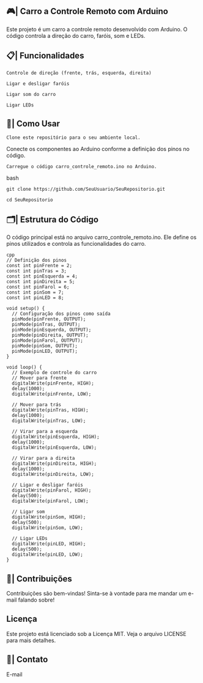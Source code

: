 ## 🎮| Carro a Controle Remoto com Arduino

Este projeto é um carro a controle remoto desenvolvido com Arduino. O código controla a direção do carro, faróis, som e LEDs.

## 📋| Funcionalidades

```
Controle de direção (frente, trás, esquerda, direita)
```
```
Ligar e desligar faróis
```
```
Ligar som do carro
```
```
Ligar LEDs
```
## 📑| Como Usar
```
Clone este repositório para o seu ambiente local.
```
Conecte os componentes ao Arduino conforme a definição dos pinos no código.
```
Carregue o código carro_controle_remoto.ino no Arduino.
```
bash
```
git clone https://github.com/SeuUsuario/SeuRepositorio.git
```
```
cd SeuRepositorio
```
## 🗂️| Estrutura do Código
O código principal está no arquivo carro_controle_remoto.ino. Ele define os pinos utilizados e controla as funcionalidades do carro.

```
cpp
// Definição dos pinos
const int pinFrente = 2;
const int pinTras = 3;
const int pinEsquerda = 4;
const int pinDireita = 5;
const int pinFarol = 6;
const int pinSom = 7;
const int pinLED = 8;

void setup() {
  // Configuração dos pinos como saída
  pinMode(pinFrente, OUTPUT);
  pinMode(pinTras, OUTPUT);
  pinMode(pinEsquerda, OUTPUT);
  pinMode(pinDireita, OUTPUT);
  pinMode(pinFarol, OUTPUT);
  pinMode(pinSom, OUTPUT);
  pinMode(pinLED, OUTPUT);
}

void loop() {
  // Exemplo de controle do carro
  // Mover para frente
  digitalWrite(pinFrente, HIGH);
  delay(1000);
  digitalWrite(pinFrente, LOW);

  // Mover para trás
  digitalWrite(pinTras, HIGH);
  delay(1000);
  digitalWrite(pinTras, LOW);

  // Virar para a esquerda
  digitalWrite(pinEsquerda, HIGH);
  delay(1000);
  digitalWrite(pinEsquerda, LOW);

  // Virar para a direita
  digitalWrite(pinDireita, HIGH);
  delay(1000);
  digitalWrite(pinDireita, LOW);

  // Ligar e desligar faróis
  digitalWrite(pinFarol, HIGH);
  delay(500);
  digitalWrite(pinFarol, LOW);

  // Ligar som
  digitalWrite(pinSom, HIGH);
  delay(500);
  digitalWrite(pinSom, LOW);

  // Ligar LEDs
  digitalWrite(pinLED, HIGH);
  delay(500);
  digitalWrite(pinLED, LOW);
}

```

## 🤝| Contribuições

Contribuições são bem-vindas! Sinta-se à vontade para me mandar um e-mail falando sobre! 

## Licença
Este projeto está licenciado sob a Licença MIT. Veja o arquivo LICENSE para mais detalhes.

## 📲| Contato

E-mail
